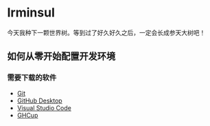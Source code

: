 # Irminsul

今天我种下一颗世界树。等到过了好久好久之后，一定会长成参天大树吧！


## 如何从零开始配置开发环境

### 需要下载的软件

- [Git](https://git-scm.com/downloads)
- [GitHub Desktop](https://desktop.github.com)
- [Visual Studio Code](https://code.visualstudio.com)
- [GHCup](https://www.haskell.org/ghcup/)
